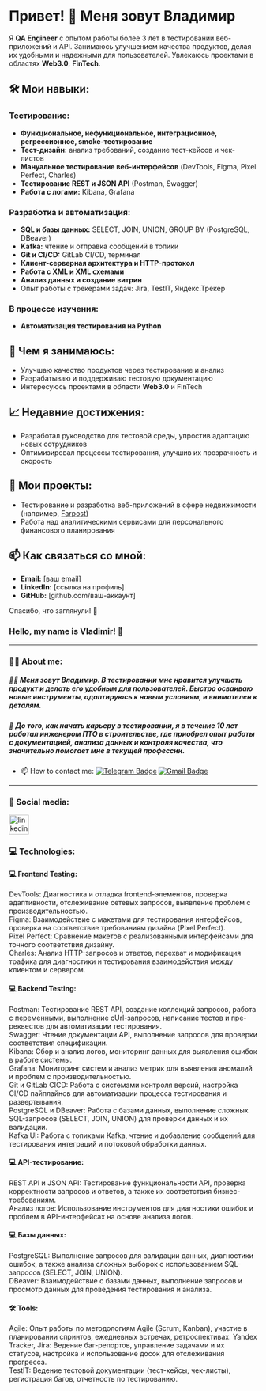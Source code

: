 # Привет! 👋 Меня зовут Владимир

Я **QA Engineer** с опытом работы более 3 лет в тестировании веб-приложений и API. Занимаюсь улучшением качества продуктов, делая их удобными и надежными для пользователей. Увлекаюсь проектами в областях **Web3.0**, **FinTech**.

## 🛠️ Мои навыки:

### Тестирование:
- **Функциональное, нефункциональное, интеграционное, регрессионное, smoke-тестирование**
- **Тест-дизайн:** анализ требований, создание тест-кейсов и чек-листов
- **Мануальное тестирование веб-интерфейсов** (DevTools, Figma, Pixel Perfect, Charles)
- **Тестирование REST и JSON API** (Postman, Swagger)
- **Работа с логами:** Kibana, Grafana

### Разработка и автоматизация:
- **SQL и базы данных:** SELECT, JOIN, UNION, GROUP BY (PostgreSQL, DBeaver)
- **Kafka:** чтение и отправка сообщений в топики
- **Git и CI/CD:** GitLab CI/CD, терминал
- **Клиент-серверная архитектура и HTTP-протокол**
- **Работа с XML и XML схемами**
- **Анализ данных и создание витрин**
- Опыт работы с трекерами задач: Jira, TestIT, Яндекс.Трекер

### В процессе изучения:
- **Автоматизация тестирования на Python**

## 📂 Чем я занимаюсь:
- Улучшаю качество продуктов через тестирование и анализ
- Разрабатываю и поддерживаю тестовую документацию
- Интересуюсь проектами в области **Web3.0** и FinTech

## 📈 Недавние достижения:
- Разработал руководство для тестовой среды, упростив адаптацию новых сотрудников
- Оптимизировал процессы тестирования, улучшив их прозрачность и скорость

## 🌟 Мои проекты:
- Тестирование и разработка веб-приложений в сфере недвижимости (например, [Farpost](https://www.farpost.ru/))
- Работа над аналитическими сервисами для персонального финансового планирования

## 📫 Как связаться со мной:
- **Email:** [ваш email]
- **LinkedIn:** [ссылка на профиль]
- **GitHub:** [github.com/ваш-аккаунт]

Спасибо, что заглянули! 🙌





### Hello, my name is Vladimir! 👋

---

### :man_technologist: About me:

##### 👩‍💻 Меня зовут Владимир. В тестировании мне нравится улучшать продукт и делать его удобным для пользователей. Быстро осваиваю новые инструменты, адаптируюсь к новым условиям, и внимателен к деталям.

##### 💬 До того, как начать карьеру в тестировании, я в течение 10 лет работал инженером ПТО в строительстве, где приобрел опыт работы с документацией, анализа данных и контроля качества, что значительно помогает мне в текущей профессии.

- :mailbox: How to contact me: [![Telegram Badge](https://img.shields.io/badge/-VladimirVyngilev-blue?style=flat&logo=Telegram&logoColor=white)](https://t.me/Wyngilev) [![Gmail Badge](https://img.shields.io/badge/-Gmail-red?style=flat&logo=Gmail&logoColor=white)](mailto:wyngilev@gmail.com)
---
### 🤝 Social media:

  <div id="badges">
    <a href="https://www.linkedin.com/in/wyngilev/" target="_blank">
      <img src="https://cdn-icons-png.flaticon.com/512/2504/2504799.png" width="40" height="40" alt="linkedin" />
    </a>


### 💻 Technologies:
#### 💻 Frontend Testing:
<div>
DevTools: Диагностика и отладка frontend-элементов, проверка адаптивности, отслеживание сетевых запросов, выявление проблем с производительностью.
</div>
<div>
Figma: Взаимодействие с макетами для тестирования интерфейсов, проверка на соответствие требованиям дизайна (Pixel Perfect).
<div>
<div>
Pixel Perfect: Сравнение макетов с реализованными интерфейсами для точного соответствия дизайну.
</div>
<div>
Charles: Анализ HTTP-запросов и ответов, перехват и модификация трафика для диагностики и тестирования взаимодействия между клиентом и сервером.
</div>

#### 💻 Backend Testing:
<div>
Postman: Тестирование REST API, создание коллекций запросов, работа с переменными, выполнение cUrl-запросов, написание тестов и пре-реквестов для автоматизации тестирования.
</div>
 <div> 
Swagger: Чтение документации API, выполнение запросов для проверки соответствия спецификации.
</div>
<div>
Kibana: Сбор и анализ логов, мониторинг данных для выявления ошибок в работе системы.
</div>
<div>
Grafana: Мониторинг систем и анализ метрик для выявления аномалий и проблем с производительностью.
</div>
<div>
Git и GitLab CICD: Работа с системами контроля версий, настройка CI/CD пайплайнов для автоматизации процесса тестирования и развертывания.
</div>
<div>
PostgreSQL и DBeaver: Работа с базами данных, выполнение сложных SQL-запросов (SELECT, JOIN, UNION) для проверки данных и их валидации.
</div>
<div>
Kafka UI: Работа с топиками Kafka, чтение и добавление сообщений для тестирования интеграций и потоковой обработки данных.
</div>

#### 💻 API-тестирование:
<div>
REST API и JSON API: Тестирование функциональности API, проверка корректности запросов и ответов, а также их соответствия бизнес-требованиям.
</div>
<div>
Анализ логов: Использование инструментов для диагностики ошибок и проблем в API-интерфейсах на основе анализа логов.
</div>

#### 💻 Базы данных:
<div>
PostgreSQL: Выполнение запросов для валидации данных, диагностики ошибок, а также анализа сложных выборок с использованием SQL-запросов (SELECT, JOIN, UNION).
</div>
<div>
DBeaver: Взаимодействие с базами данных, выполнение запросов и просмотр данных для проведения тестирования и анализа.
</div>


#### 🛠 Tools:

<div>
Agile: Опыт работы по методологиям Agile (Scrum, Kanban), участие в планировании спринтов, ежедневных встречах, ретроспективах.
Yandex Tracker, Jira: Ведение баг-репортов, управление задачами и их статусов, настройка и использование досок для отслеживания прогресса.
</div>
<div>
TestIT: Ведение тестовой документации (тест-кейсы, чек-листы), регистрация багов, отчетность по тестированию.
</div>

